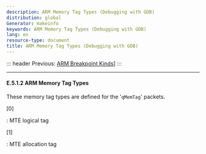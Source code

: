 ```yaml
---
description: ARM Memory Tag Types (Debugging with GDB)
distribution: global
Generator: makeinfo
keywords: ARM Memory Tag Types (Debugging with GDB)
lang: en
resource-type: document
title: ARM Memory Tag Types (Debugging with GDB)
---
```

::: header
Previous: [ARM Breakpoint Kinds](ARM-Breakpoint-Kinds.html#ARM-Breakpoint-Kinds)]
:::

---

#### E.5.1.2 ARM Memory Tag Types

These memory tag types are defined for the '`qMemTag`' packets.

[0]

:   MTE logical tag

[1]

:   MTE allocation tag
